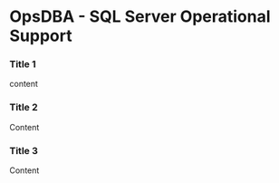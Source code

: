 # OpsDBA - SQL Server Operational Support

### Title 1
content

### Title 2
Content

### Title 3
Content
